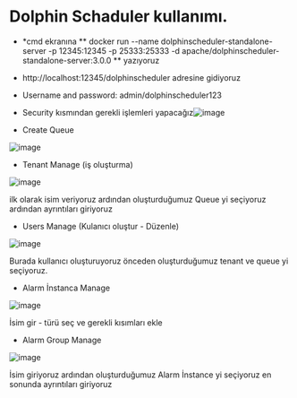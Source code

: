 # Dolphin Schaduler kullanımı.

- *cmd ekranına ** docker run --name dolphinscheduler-standalone-server -p 12345:12345 -p 25333:25333 -d apache/dolphinscheduler-standalone-server:3.0.0 ** yazıyoruz

- http://localhost:12345/dolphinscheduler adresine gidiyoruz 

- Username and password: admin/dolphinscheduler123

- Security kısmından gerekli işlemleri yapacağız![image](https://user-images.githubusercontent.com/110333072/183598567-9f8be81f-ccd0-43e4-a24e-ea61255b2d29.png)

- Create Queue 

![image](https://user-images.githubusercontent.com/110333072/183604454-7c186fe9-cb20-4285-b9a4-77138eb95670.png)

- Tenant Manage (iş oluşturma)

![image](https://user-images.githubusercontent.com/110333072/183604800-52768afe-f5c6-4c66-9103-af216d949c97.png)

ilk olarak isim veriyoruz ardından oluşturduğumuz Queue yi seçiyoruz ardından ayrıntıları giriyoruz

- Users Manage (Kulanıcı oluştur - Düzenle)

![image](https://user-images.githubusercontent.com/110333072/183605270-4e5bb9ab-a402-40e1-aee6-6103f81a1020.png)

Burada kullanıcı oluşturuyoruz önceden oluşturduğumuz tenant ve queue yi seçiyoruz.

- Alarm İnstanca Manage

![image](https://user-images.githubusercontent.com/110333072/183606759-7a765ec7-3ce1-4842-8ddf-1e596c966fdd.png)

İsim gir - türü seç ve gerekli kısımları ekle


- Alarm Group Manage 

![image](https://user-images.githubusercontent.com/110333072/183609212-5298eea4-f8a8-4b97-895c-1d770d3e3446.png)

İsim giriyoruz ardından oluşturduğumuz Alarm İnstance yi seçiyoruz en sonunda ayrıntıları giriyoruz

                                                                                                                                              
